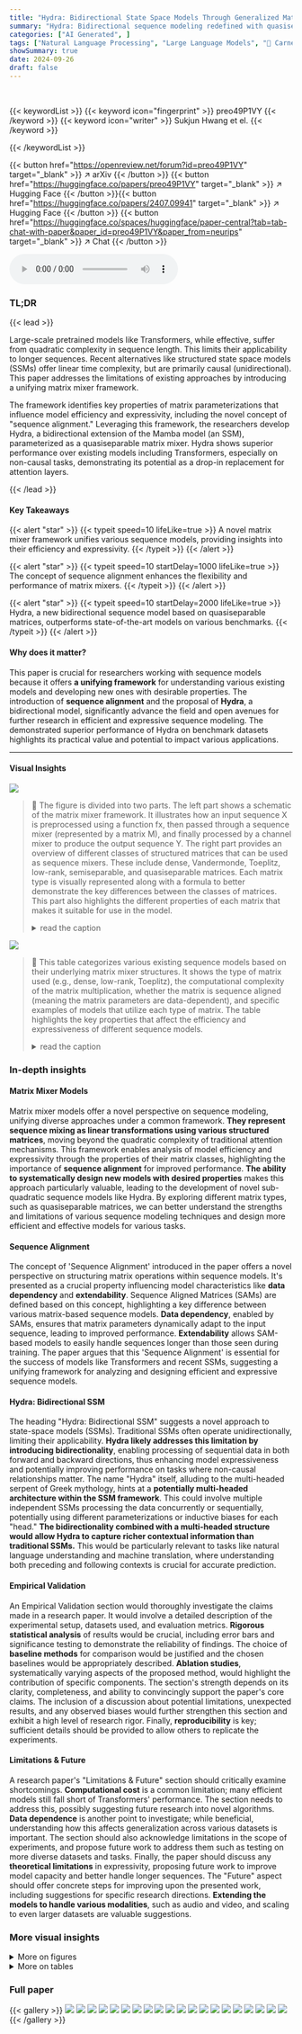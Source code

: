 ```yaml
---
title: "Hydra: Bidirectional State Space Models Through Generalized Matrix Mixers"
summary: "Hydra: Bidirectional sequence modeling redefined with quasiseparable matrix mixers, outperforming existing models on various benchmarks!"
categories: ["AI Generated", ]
tags: ["Natural Language Processing", "Large Language Models", "🏢 Carnegie Mellon University",]
showSummary: true
date: 2024-09-26
draft: false
---
```


<br>

{{< keywordList >}}
{{< keyword icon="fingerprint" >}} preo49P1VY {{< /keyword >}}
{{< keyword icon="writer" >}} Sukjun Hwang et el. {{< /keyword >}}
 
{{< /keywordList >}}

{{< button href="https://openreview.net/forum?id=preo49P1VY" target="_blank" >}}
↗ arXiv
{{< /button >}}
{{< button href="https://huggingface.co/papers/preo49P1VY" target="_blank" >}}
↗ Hugging Face
{{< /button >}}{{< button href="https://huggingface.co/papers/2407.09941" target="_blank" >}}
↗ Hugging Face
{{< /button >}}
{{< button href="https://huggingface.co/spaces/huggingface/paper-central?tab=tab-chat-with-paper&paper_id=preo49P1VY&paper_from=neurips" target="_blank" >}}
↗ Chat
{{< /button >}}




<audio controls>
    <source src="https://ai-paper-reviewer.com/preo49P1VY/podcast.wav" type="audio/wav">
    Your browser does not support the audio element.
</audio>


### TL;DR


{{< lead >}}

Large-scale pretrained models like Transformers, while effective, suffer from quadratic complexity in sequence length.  This limits their applicability to longer sequences.  Recent alternatives like structured state space models (SSMs) offer linear time complexity, but are primarily causal (unidirectional). This paper addresses the limitations of existing approaches by introducing a unifying matrix mixer framework.

The framework identifies key properties of matrix parameterizations that influence model efficiency and expressivity, including the novel concept of "sequence alignment."  Leveraging this framework, the researchers develop Hydra, a bidirectional extension of the Mamba model (an SSM), parameterized as a quasiseparable matrix mixer.  Hydra shows superior performance over existing models including Transformers, especially on non-causal tasks, demonstrating its potential as a drop-in replacement for attention layers.

{{< /lead >}}


#### Key Takeaways

{{< alert "star" >}}
{{< typeit speed=10 lifeLike=true >}} A novel matrix mixer framework unifies various sequence models, providing insights into their efficiency and expressivity. {{< /typeit >}}
{{< /alert >}}

{{< alert "star" >}}
{{< typeit speed=10 startDelay=1000 lifeLike=true >}} The concept of sequence alignment enhances the flexibility and performance of matrix mixers. {{< /typeit >}}
{{< /alert >}}

{{< alert "star" >}}
{{< typeit speed=10 startDelay=2000 lifeLike=true >}} Hydra, a new bidirectional sequence model based on quasiseparable matrices, outperforms state-of-the-art models on various benchmarks. {{< /typeit >}}
{{< /alert >}}

#### Why does it matter?
This paper is crucial for researchers working with sequence models because it offers **a unifying framework** for understanding various existing models and developing new ones with desirable properties. The introduction of **sequence alignment** and the proposal of **Hydra**, a bidirectional model, significantly advance the field and open avenues for further research in efficient and expressive sequence modeling. The demonstrated superior performance of Hydra on benchmark datasets highlights its practical value and potential to impact various applications.

------
#### Visual Insights



![](https://ai-paper-reviewer.com/preo49P1VY/figures_1_1.jpg)

> 🔼 The figure is divided into two parts. The left part shows a schematic of the matrix mixer framework. It illustrates how an input sequence X is preprocessed using a function fx, then passed through a sequence mixer (represented by a matrix M), and finally processed by a channel mixer to produce the output sequence Y. The right part provides an overview of different classes of structured matrices that can be used as sequence mixers. These include dense, Vandermonde, Toeplitz, low-rank, semiseparable, and quasiseparable matrices. Each matrix type is visually represented along with a formula to better demonstrate the key differences between the classes of matrices. This part also highlights the different properties of each matrix that makes it suitable for use in the model.
> <details>
> <summary>read the caption</summary>
> Figure 1: (Left) A schematic of the matrix mixer framework. (Right) An overview of matrix mixer classes: dense, Vandermonde, Toeplitz, low-rank, semiseparable, and quasiseparable.
> </details>





![](https://ai-paper-reviewer.com/preo49P1VY/tables_3_1.jpg)

> 🔼 This table categorizes various existing sequence models based on their underlying matrix mixer structures. It shows the type of matrix used (e.g., dense, low-rank, Toeplitz), the computational complexity of the matrix multiplication, whether the matrix is sequence aligned (meaning the matrix parameters are data-dependent), and specific examples of models that utilize each type of matrix.  The table highlights the key properties that affect the efficiency and expressiveness of different sequence models.
> <details>
> <summary>read the caption</summary>
> Table 1: Categorization of existing methods as matrix mixers. L denotes input sequence length.
> </details>





### In-depth insights


#### Matrix Mixer Models
Matrix mixer models offer a novel perspective on sequence modeling, unifying diverse approaches under a common framework.  **They represent sequence mixing as linear transformations using various structured matrices**, moving beyond the quadratic complexity of traditional attention mechanisms.  This framework enables analysis of model efficiency and expressivity through the properties of their matrix classes, highlighting the importance of **sequence alignment** for improved performance.  **The ability to systematically design new models with desired properties** makes this approach particularly valuable, leading to the development of novel sub-quadratic sequence models like Hydra.  By exploring different matrix types, such as quasiseparable matrices, we can better understand the strengths and limitations of various sequence modeling techniques and design more efficient and effective models for various tasks.

#### Sequence Alignment
The concept of 'Sequence Alignment' introduced in the paper offers a novel perspective on structuring matrix operations within sequence models.  It's presented as a crucial property influencing model characteristics like **data dependency** and **extendability**.  Sequence Aligned Matrices (SAMs) are defined based on this concept, highlighting a key difference between various matrix-based sequence models.  **Data dependency**, enabled by SAMs, ensures that matrix parameters dynamically adapt to the input sequence, leading to improved performance.  **Extendability** allows SAM-based models to easily handle sequences longer than those seen during training. The paper argues that this 'Sequence Alignment' is essential for the success of models like Transformers and recent SSMs, suggesting a unifying framework for analyzing and designing efficient and expressive sequence models.

#### Hydra: Bidirectional SSM
The heading "Hydra: Bidirectional SSM" suggests a novel approach to state-space models (SSMs).  Traditional SSMs often operate unidirectionally, limiting their applicability.  **Hydra likely addresses this limitation by introducing bidirectionality**, enabling processing of sequential data in both forward and backward directions, thus enhancing model expressiveness and potentially improving performance on tasks where non-causal relationships matter.  The name "Hydra" itself, alluding to the multi-headed serpent of Greek mythology, hints at a **potentially multi-headed architecture within the SSM framework**. This could involve multiple independent SSMs processing the data concurrently or sequentially, potentially using different parameterizations or inductive biases for each "head."  **The bidirectionality combined with a multi-headed structure would allow Hydra to capture richer contextual information than traditional SSMs.** This would be particularly relevant to tasks like natural language understanding and machine translation, where understanding both preceding and following contexts is crucial for accurate prediction.

#### Empirical Validation
An Empirical Validation section would thoroughly investigate the claims made in a research paper.  It would involve a detailed description of the experimental setup, datasets used, and evaluation metrics.  **Rigorous statistical analysis** of results would be crucial, including error bars and significance testing to demonstrate the reliability of findings.  The choice of **baseline methods** for comparison would be justified and the chosen baselines would be appropriately described.  **Ablation studies**, systematically varying aspects of the proposed method, would highlight the contribution of specific components.   The section's strength depends on its clarity, completeness, and ability to convincingly support the paper's core claims. The inclusion of a discussion about potential limitations, unexpected results, and any observed biases would further strengthen this section and exhibit a high level of research rigor.  Finally, **reproducibility** is key; sufficient details should be provided to allow others to replicate the experiments.

#### Limitations & Future
A research paper's "Limitations & Future" section should critically examine shortcomings.  **Computational cost** is a common limitation; many efficient models still fall short of Transformers' performance. The section needs to address this, possibly suggesting future research into novel algorithms.  **Data dependence** is another point to investigate; while beneficial, understanding how this affects generalization across various datasets is important.  The section should also acknowledge limitations in the scope of experiments, and propose future work to address them such as testing on more diverse datasets and tasks.  Finally, the paper should discuss any **theoretical limitations** in expressivity, proposing future work to improve model capacity and better handle longer sequences.  The "Future" aspect should offer concrete steps for improving upon the presented work, including suggestions for specific research directions. **Extending the models to handle various modalities**, such as audio and video, and scaling to even larger datasets are valuable suggestions.


### More visual insights

<details>
<summary>More on figures
</summary>


![](https://ai-paper-reviewer.com/preo49P1VY/figures_8_1.jpg)

> 🔼 This figure shows the cross-entropy loss curves during training on the C4 validation set for different methods of creating bidirectional sequence models.  The methods compared are concatenation (Concat), Hadamard product (Mult), element-wise addition (Add), and the proposed quasiseparable matrix mixer (Quasi). The plot demonstrates the training progress over 70,000 steps, illustrating how the loss decreases over time for each method. The quasiseparable method shows a consistently lower loss than other approaches.  This visual comparison underscores Hydra's superior performance in bidirectional sequence modeling.
> <details>
> <summary>read the caption</summary>
> Figure 3: Cross-entropy loss of various bidirectional variants, measured on the C4 validation set.
> </details>



![](https://ai-paper-reviewer.com/preo49P1VY/figures_14_1.jpg)

> 🔼 This figure provides a detailed illustration of the architecture of the Hydra model. It shows the flow of data through various components, including the forward and backward passes. Each component is labeled and the connections are clearly shown. The figure helps visualize the overall structure and operation of the Hydra model.  The components include convolutions, matrix multiplications, non-linearities, and normalization.
> <details>
> <summary>read the caption</summary>
> Figure 4: Detailed illustration of Hydra.
> </details>



![](https://ai-paper-reviewer.com/preo49P1VY/figures_14_2.jpg)

> 🔼 This figure illustrates the matrix structures of semiseparable (SS), quasiseparable (QS) matrices, and how they relate to the Hydra model.  It highlights the rank properties that distinguish SS and QS matrices, showing how QS matrices generalize SS matrices and a common bidirectional SSM approach. The key takeaway is that Hydra's QS matrix structure provides greater expressivity than simpler addition-based bidirectional SSMs due to its unconstrained diagonal values.
> <details>
> <summary>read the caption</summary>
> Figure 2: (a) A semiseparable (SS) matrix. (b) A quasiseparable (QS) matrix. (c) A mixer matrix of addition-based bidirectional SSMs. (d) A QS mixer matrix for Hydra. SS and QS matrices are characterized by rank conditions (Definition 3.1, Definition 3.2). The rank characterization of SS matrices include the diagonals (e.g., green submatrices), whereas that of QS matrices hold for off-diagonal submatrices (e.g., yellow submatrices). Because of the similar rank properties, a naive addition-based bidirectional SSM is provably a QS matrix mixer. Hence, QS matrix mixers generalize this common heuristic for bidirectional SSMs. The freedom in the diagonal values of Hydra leads to a higher expressivity compared to the mixer matrices of the addition-based bidirectional SSMs, where the diagonal values are constrained by the colored vectors.
> </details>



</details>




<details>
<summary>More on tables
</summary>


![](https://ai-paper-reviewer.com/preo49P1VY/tables_5_1.jpg)
> 🔼 This table presents the results of an ablation study comparing various matrix mixer types on the GLUE benchmark.  The study controls for architectural differences, focusing solely on the impact of different matrix parameterizations.  Key findings highlight the significant performance boost achieved by using sequence-aligned matrices (which dynamically adjust parameters based on input projections), making them data-dependent.
> <details>
> <summary>read the caption</summary>
> Table 2: Matrix mixer ablations. A systematic empirical study of matrix mixers on the GLUE benchmark by controlling for the architecture and varying only the matrix parameterization. Sequence-aligned matrices dynamically parameterize via input projections, becoming data-dependent (DD) that significantly increases performance. Most DD variants achieve competitive GLUE scores.
> </details>

![](https://ai-paper-reviewer.com/preo49P1VY/tables_7_1.jpg)
> 🔼 This table presents the results of an ablation study comparing various matrix mixer types on the GLUE benchmark.  The study controls for architectural differences, varying only the matrix parameterization to isolate its impact on performance.  The results show that sequence-aligned matrices, which dynamically adapt their parameters based on input data, significantly improve performance compared to their data-independent counterparts.
> <details>
> <summary>read the caption</summary>
> Table 2: Matrix mixer ablations. A systematic empirical study of matrix mixers on the GLUE benchmark by controlling for the architecture and varying only the matrix parameterization. Sequence-aligned matrices dynamically parameterize via input projections, becoming data-dependent (DD) that significantly increases performance. Most DD variants achieve competitive GLUE scores.
> </details>

![](https://ai-paper-reviewer.com/preo49P1VY/tables_8_1.jpg)
> 🔼 This table compares different methods for extending the Mamba model to handle bidirectional sequences.  It contrasts the performance of a quasiseparable matrix mixer (the proposed Hydra model) against three simpler approaches: element-wise addition, Hadamard product, and concatenation. The comparison is done in terms of cross-entropy loss (Lce) during pretraining on the C4 dataset and the average GLUE score achieved after fine-tuning.
> <details>
> <summary>read the caption</summary>
> Table 3: Performance of various approaches that extend Mamba to a bidirectional model. We compare our quasiseparable matrix mixer to element-wise addition (Add), the Hadamard product (Mult), and concatenation (Concat) variants.
> </details>

![](https://ai-paper-reviewer.com/preo49P1VY/tables_9_1.jpg)
> 🔼 This table presents the GLUE benchmark results for various sequence models, including BERT, MLP-Mixer, FNet, M2, and the proposed Hydra model.  All models were trained using established training recipes for optimal performance. The table shows the performance metrics (accuracy and cross-entropy loss) for each model on the different GLUE subtasks and the overall GLUE average score.
> <details>
> <summary>read the caption</summary>
> Table 4: GLUE Results. Evaluation of various sequence models that can be formulated as matrix mixers. For maximum performance, all models are trained using established recipes [32, 13].
> </details>

![](https://ai-paper-reviewer.com/preo49P1VY/tables_9_2.jpg)
> 🔼 This table presents the top-1 and top-5 accuracies achieved by different models on the ImageNet-1K image classification benchmark.  It compares the performance of Hydra against several other state-of-the-art models, including ViT-B, S4-ViT-B, Hyena-ViT-B, and Mamba-ViT-B.  Results are shown with and without exponential moving average (EMA) ensembling for a more comprehensive comparison.
> <details>
> <summary>read the caption</summary>
> Table 5: Top 1 & 5 image classification accuracies evaluated on the ImageNet-1K benchmark. We also report accuracies using the common model ensembling technique: Exponential Moving Average (EMA) weights. (Top) Reported from literature [27, 31]. (Bottom): Our unidirectional and bidirectional Mamba results.
> </details>

![](https://ai-paper-reviewer.com/preo49P1VY/tables_16_1.jpg)
> 🔼 This table presents the results of an ablation study comparing various matrix mixer architectures on the GLUE benchmark. The study controls for architectural differences, focusing solely on the impact of different matrix parameterizations.  The results show that sequence-aligned matrices, which dynamically adjust their parameters based on the input, significantly improve performance.
> <details>
> <summary>read the caption</summary>
> Table 2: Matrix mixer ablations. A systematic empirical study of matrix mixers on the GLUE benchmark by controlling for the architecture and varying only the matrix parameterization. Sequence-aligned matrices dynamically parameterize via input projections, becoming data-dependent (DD) that significantly increases performance. Most DD variants achieve competitive GLUE scores.
> </details>

![](https://ai-paper-reviewer.com/preo49P1VY/tables_16_2.jpg)
> 🔼 This table presents the results of an ablation study comparing different types of matrix mixers on the GLUE benchmark. The study controls for architectural differences to isolate the impact of the matrix parameterization. The results show that sequence-aligned matrices, which dynamically adjust their parameters based on the input data, significantly improve performance compared to their data-independent counterparts.  Most of the data-dependent variants achieve competitive GLUE scores.
> <details>
> <summary>read the caption</summary>
> Table 2: Matrix mixer ablations. A systematic empirical study of matrix mixers on the GLUE benchmark by controlling for the architecture and varying only the matrix parameterization. Sequence-aligned matrices dynamically parameterize via input projections, becoming data-dependent (DD) that significantly increases performance. Most DD variants achieve competitive GLUE scores.
> </details>

![](https://ai-paper-reviewer.com/preo49P1VY/tables_17_1.jpg)
> 🔼 This table presents the results of an ablation study on various matrix mixer architectures for natural language understanding. The study controls for architectural differences and isolates the impact of the matrix parameterization on the GLUE benchmark.  It highlights the benefit of sequence alignment, a key property in dynamically parameterizing matrix mixers, resulting in improved performance.  The table shows different matrix types, their parameter counts, and their performance across various GLUE sub-tasks.
> <details>
> <summary>read the caption</summary>
> Table 2: Matrix mixer ablations. A systematic empirical study of matrix mixers on the GLUE benchmark by controlling for the architecture and varying only the matrix parameterization. Sequence-aligned matrices dynamically parameterize via input projections, becoming data-dependent (DD) that significantly increases performance. Most DD variants achieve competitive GLUE scores.
> </details>

![](https://ai-paper-reviewer.com/preo49P1VY/tables_17_2.jpg)
> 🔼 This table presents the results of an ablation study comparing different types of matrix mixers used in a sequence model on the GLUE benchmark.  The study controls for architectural differences, varying only the matrix parameterization. The results show that sequence-aligned matrices, which dynamically adjust their parameters based on the input, significantly outperform non-sequence-aligned matrices.  The table also highlights the generally competitive GLUE scores achieved by most of the data-dependent variants.
> <details>
> <summary>read the caption</summary>
> Table 2: Matrix mixer ablations. A systematic empirical study of matrix mixers on the GLUE benchmark by controlling for the architecture and varying only the matrix parameterization. Sequence-aligned matrices dynamically parameterize via input projections, becoming data-dependent (DD) that significantly increases performance. Most DD variants achieve competitive GLUE scores.
> </details>

</details>




### Full paper

{{< gallery >}}
<img src="https://ai-paper-reviewer.com/preo49P1VY/1.png" class="grid-w50 md:grid-w33 xl:grid-w25" />
<img src="https://ai-paper-reviewer.com/preo49P1VY/2.png" class="grid-w50 md:grid-w33 xl:grid-w25" />
<img src="https://ai-paper-reviewer.com/preo49P1VY/3.png" class="grid-w50 md:grid-w33 xl:grid-w25" />
<img src="https://ai-paper-reviewer.com/preo49P1VY/4.png" class="grid-w50 md:grid-w33 xl:grid-w25" />
<img src="https://ai-paper-reviewer.com/preo49P1VY/5.png" class="grid-w50 md:grid-w33 xl:grid-w25" />
<img src="https://ai-paper-reviewer.com/preo49P1VY/6.png" class="grid-w50 md:grid-w33 xl:grid-w25" />
<img src="https://ai-paper-reviewer.com/preo49P1VY/7.png" class="grid-w50 md:grid-w33 xl:grid-w25" />
<img src="https://ai-paper-reviewer.com/preo49P1VY/8.png" class="grid-w50 md:grid-w33 xl:grid-w25" />
<img src="https://ai-paper-reviewer.com/preo49P1VY/9.png" class="grid-w50 md:grid-w33 xl:grid-w25" />
<img src="https://ai-paper-reviewer.com/preo49P1VY/10.png" class="grid-w50 md:grid-w33 xl:grid-w25" />
<img src="https://ai-paper-reviewer.com/preo49P1VY/11.png" class="grid-w50 md:grid-w33 xl:grid-w25" />
<img src="https://ai-paper-reviewer.com/preo49P1VY/12.png" class="grid-w50 md:grid-w33 xl:grid-w25" />
<img src="https://ai-paper-reviewer.com/preo49P1VY/13.png" class="grid-w50 md:grid-w33 xl:grid-w25" />
<img src="https://ai-paper-reviewer.com/preo49P1VY/14.png" class="grid-w50 md:grid-w33 xl:grid-w25" />
<img src="https://ai-paper-reviewer.com/preo49P1VY/15.png" class="grid-w50 md:grid-w33 xl:grid-w25" />
<img src="https://ai-paper-reviewer.com/preo49P1VY/16.png" class="grid-w50 md:grid-w33 xl:grid-w25" />
<img src="https://ai-paper-reviewer.com/preo49P1VY/17.png" class="grid-w50 md:grid-w33 xl:grid-w25" />
<img src="https://ai-paper-reviewer.com/preo49P1VY/18.png" class="grid-w50 md:grid-w33 xl:grid-w25" />
<img src="https://ai-paper-reviewer.com/preo49P1VY/19.png" class="grid-w50 md:grid-w33 xl:grid-w25" />
<img src="https://ai-paper-reviewer.com/preo49P1VY/20.png" class="grid-w50 md:grid-w33 xl:grid-w25" />
{{< /gallery >}}